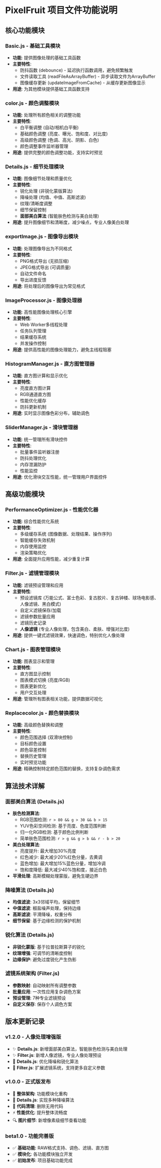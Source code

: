 # PixelFruit 项目文件功能说明

## 核心功能模块

### Basic.js - 基础工具模块
- **功能**: 提供图像处理的基础工具函数
- **主要特性**:
  - 防抖函数 (debounce) - 延迟执行函数调用，避免频繁触发
  - 文件读取工具 (readFileAsArrayBuffer) - 异步读取文件为ArrayBuffer
  - 图像缓存更新 (updateImageFromCache) - 从缓存更新图像显示
- **用途**: 为其他模块提供基础工具函数支持

### color.js - 颜色调整模块
- **功能**: 处理所有颜色相关的调整功能
- **主要特性**:
  - 白平衡调整 (自动/相机白平衡)
  - 基础颜色调整 (亮度、曝光、饱和度、对比度)
  - 高级颜色调整 (色调、高光、阴影、白色)
  - 颜色调整事件监听器管理
- **用途**: 提供完整的颜色调整功能，支持实时预览

### Details.js - 细节处理模块
- **功能**: 图像细节处理和质量优化
- **主要特性**:
  - 锐化处理 (非锐化蒙版算法)
  - 降噪处理 (均值、中值、高斯滤波)
  - 纹理/清晰度调整
  - 细节保留控制
  - **面部美白算法** (智能肤色检测与美白处理)
- **用途**: 提升图像细节和清晰度，减少噪点，专业人像美白处理

### exportImage.js - 图像导出模块
- **功能**: 处理图像导出为不同格式
- **主要特性**:
  - PNG格式导出 (无损压缩)
  - JPEG格式导出 (可调质量)
  - 自动文件命名
  - 导出进度反馈
- **用途**: 将处理后的图像导出为常见格式

### ImageProcessor.js - 图像处理器
- **功能**: 高性能图像处理核心引擎
- **主要特性**:
  - Web Worker多线程处理
  - 任务队列管理
  - 结果缓存系统
  - 并发操作控制
- **用途**: 提供高性能的图像处理能力，避免主线程阻塞

### HistogramManager.js - 直方图管理器
- **功能**: 直方图计算和显示优化
- **主要特性**:
  - 亮度直方图计算
  - RGB通道直方图
  - 性能优化缓存
  - 防抖更新机制
- **用途**: 实时显示图像色彩分布，辅助调色

### SliderManager.js - 滑块管理器
- **功能**: 统一管理所有滑块控件
- **主要特性**:
  - 批量事件监听器注册
  - 防抖处理优化
  - 内存泄漏防护
  - 性能监控
- **用途**: 优化滑块交互性能，统一管理用户界面控件

## 高级功能模块

### PerformanceOptimizer.js - 性能优化器
- **功能**: 综合性能优化系统
- **主要特性**:
  - 多级缓存系统 (图像数据、处理结果、操作序列)
  - 智能缓存失效机制
  - 内存使用监控
  - 渲染策略优化
- **用途**: 全面提升应用性能，减少重复计算

### Filter.js - 滤镜管理模块
- **功能**: 滤镜预设管理和应用
- **主要特性**:
  - 预设滤镜库 (万能公式、富士色彩、复古胶片、复古钟楼、球场电影感、人像滤镜、黑白模式)
  - 自定义滤镜保存/加载
  - 滤镜参数批量应用
  - 滤镜历史记录
  - **人像滤镜** (专业人像处理，包含美白、柔肤、增强对比度)
- **用途**: 提供一键式滤镜效果，快速调色，特别优化人像处理

### Chart.js - 图表管理模块
- **功能**: 图表显示和管理
- **主要特性**:
  - 直方图显示控制
  - 图表模式切换 (亮度/RGB)
  - 图表更新优化
  - 用户交互处理
- **用途**: 管理所有图表相关功能，提供数据可视化

### Replacecolor.js - 颜色替换模块
- **功能**: 高级颜色替换和调整
- **主要特性**:
  - 颜色范围选择 (双滑块控制)
  - 目标颜色设置
  - 颜色容差控制
  - 替换历史管理
  - 实时预览功能
- **用途**: 精确控制特定颜色范围的替换，支持复杂调色需求

## 算法技术详解

### 面部美白算法 (Details.js)
- **肤色检测算法**:
  - RGB范围检测: `r > 80 && g > 30 && b > 15`
  - YUV色彩空间检测: 基于亮度、色度范围判断
  - 归一化RGB检测: 基于颜色比例判断
  - 简单肤色范围检测: `r > g && g > b && r - b > 20`
- **美白处理算法**:
  - 亮度提升: 最大增加30%亮度
  - 红色减少: 最大减少20%红色分量，去黄调
  - 蓝色增加: 最大增加15%蓝色分量，增加冷调
  - 饱和度降低: 最大减少40%饱和度，接近白色
- **平滑处理**: 高斯模糊处理蒙版，避免生硬边界

### 降噪算法 (Details.js)
- **均值滤波**: 3x3邻域平均，保留细节
- **中值滤波**: 椒盐噪声处理，保持边缘
- **高斯滤波**: 平滑降噪，权重分布
- **细节保留**: 基于边缘检测的保护机制

### 锐化算法 (Details.js)
- **非锐化蒙版**: 基于拉普拉斯算子的锐化
- **纹理增强**: 可调节的清晰度控制
- **边缘保护**: 避免过度锐化产生伪影

### 滤镜系统架构 (Filter.js)
- **参数映射**: 自动映射所有调整参数
- **批量应用**: 一次性应用复杂调色方案
- **预设管理**: 7种专业滤镜预设
- **自定义保存**: 保存个人调色方案

 ## 版本更新记录

### v1.2.0 - 人像处理增强版
- ✨ **Details.js**: 新增面部美白算法，智能肤色检测与美白处理
- ✨ **Filter.js**: 新增人像滤镜，专业人像处理预设
- 🔧 **Details.js**: 优化降噪和锐化算法
- 🎨 **Filter.js**: 扩展滤镜系统，支持更多自定义参数

### v1.0.0 - 正式版发布
- 🔧 **整体架构**: 功能模块化重构
- 🔧 **Details.js**: 实现多种降噪算法
- 🧹 **代码清理**: 删除无用代码
- ⚡ **性能优化**: 提升整体流畅度
- 🔍 **图片细节**: 新增像素级细节查看功能

### beta1.0 - 功能完善版
- ✅ **基础功能**: RAW格式支持、调色、滤镜、直方图
- ✅ **模块化**: 各功能模块独立开发
- ✅ **初始发布**: 项目基础功能完成
